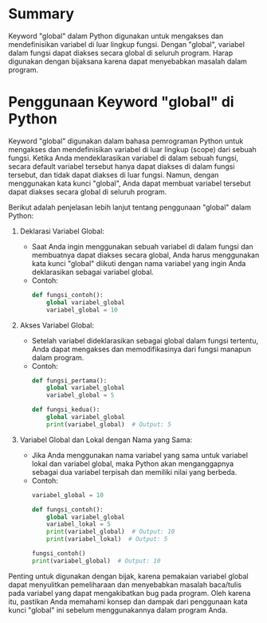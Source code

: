 # Summary

Keyword "global" dalam Python digunakan untuk mengakses dan mendefinisikan variabel di luar lingkup fungsi. Dengan "global", variabel dalam fungsi dapat diakses secara global di seluruh program. Harap digunakan dengan bijaksana karena dapat menyebabkan masalah dalam program.

# Penggunaan Keyword "global" di Python

Keyword "global" digunakan dalam bahasa pemrograman Python untuk mengakses dan mendefinisikan variabel di luar lingkup (scope) dari sebuah fungsi. Ketika Anda mendeklarasikan variabel di dalam sebuah fungsi, secara default variabel tersebut hanya dapat diakses di dalam fungsi tersebut, dan tidak dapat diakses di luar fungsi. Namun, dengan menggunakan kata kunci "global", Anda dapat membuat variabel tersebut dapat diakses secara global di seluruh program.

Berikut adalah penjelasan lebih lanjut tentang penggunaan "global" dalam Python:

1. Deklarasi Variabel Global:
   - Saat Anda ingin menggunakan sebuah variabel di dalam fungsi dan membuatnya dapat diakses secara global, Anda harus menggunakan kata kunci "global" diikuti dengan nama variabel yang ingin Anda deklarasikan sebagai variabel global.
   - Contoh:
     ```python
     def fungsi_contoh():
         global variabel_global
         variabel_global = 10
     ```

2. Akses Variabel Global:
   - Setelah variabel dideklarasikan sebagai global dalam fungsi tertentu, Anda dapat mengakses dan memodifikasinya dari fungsi manapun dalam program.
   - Contoh:
     ```python
     def fungsi_pertama():
         global variabel_global
         variabel_global = 5

     def fungsi_kedua():
         global variabel_global
         print(variabel_global)  # Output: 5
     ```

3. Variabel Global dan Lokal dengan Nama yang Sama:
   - Jika Anda menggunakan nama variabel yang sama untuk variabel lokal dan variabel global, maka Python akan menganggapnya sebagai dua variabel terpisah dan memiliki nilai yang berbeda.
   - Contoh:
     ```python
     variabel_global = 10

     def fungsi_contoh():
         global variabel_global
         variabel_lokal = 5
         print(variabel_global)  # Output: 10
         print(variabel_lokal)  # Output: 5

     fungsi_contoh()
     print(variabel_global)  # Output: 10
     ```

Penting untuk digunakan dengan bijak, karena pemakaian variabel global dapat menyulitkan pemeliharaan dan menyebabkan masalah baca/tulis pada variabel yang dapat mengakibatkan bug pada program. Oleh karena itu, pastikan Anda memahami konsep dan dampak dari penggunaan kata kunci "global" ini sebelum menggunakannya dalam program Anda.